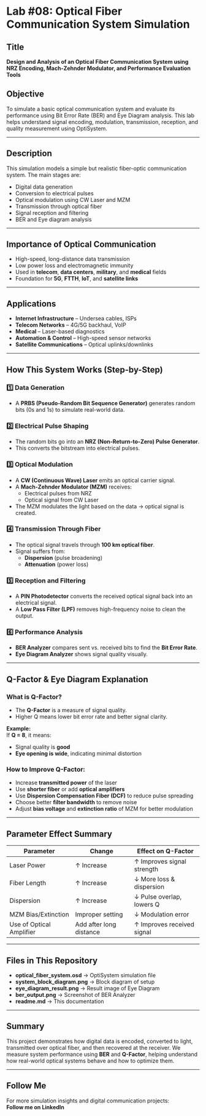 # Lab #08: Optical Fiber Communication System Simulation

## Title  
**Design and Analysis of an Optical Fiber Communication System using NRZ Encoding, Mach-Zehnder Modulator, and Performance Evaluation Tools**

## Objective  
To simulate a basic optical communication system and evaluate its performance using Bit Error Rate (BER) and Eye Diagram analysis. This lab helps understand signal encoding, modulation, transmission, reception, and quality measurement using OptiSystem.

---

## Description  
This simulation models a simple but realistic fiber-optic communication system. The main stages are:

- Digital data generation  
- Conversion to electrical pulses  
- Optical modulation using CW Laser and MZM  
- Transmission through optical fiber  
- Signal reception and filtering  
- BER and Eye diagram analysis  

---

## Importance of Optical Communication  
- High-speed, long-distance data transmission  
- Low power loss and electromagnetic immunity  
- Used in **telecom**, **data centers**, **military**, and **medical** fields  
- Foundation for **5G**, **FTTH**, **IoT**, and **satellite links**

---

## Applications  
- **Internet Infrastructure** – Undersea cables, ISPs  
- **Telecom Networks** – 4G/5G backhaul, VoIP  
- **Medical** – Laser-based diagnostics  
- **Automation & Control** – High-speed sensor networks  
- **Satellite Communications** – Optical uplinks/downlinks  

---

## How This System Works (Step-by-Step)

### 1️⃣ Data Generation
- A **PRBS (Pseudo-Random Bit Sequence Generator)** generates random bits (0s and 1s) to simulate real-world data.

### 2️⃣ Electrical Pulse Shaping
- The random bits go into an **NRZ (Non-Return-to-Zero) Pulse Generator**.
- This converts the bitstream into electrical pulses.

### 3️⃣ Optical Modulation
- A **CW (Continuous Wave) Laser** emits an optical carrier signal.
- A **Mach-Zehnder Modulator (MZM)** receives:
  - Electrical pulses from NRZ
  - Optical signal from CW Laser  
- The MZM modulates the light based on the data → optical signal is created.

### 4️⃣ Transmission Through Fiber
- The optical signal travels through **100 km optical fiber**.
- Signal suffers from:
  - **Dispersion** (pulse broadening)
  - **Attenuation** (power loss)

### 5️⃣ Reception and Filtering
- A **PIN Photodetector** converts the received optical signal back into an electrical signal.
- A **Low Pass Filter (LPF)** removes high-frequency noise to clean the output.

### 6️⃣ Performance Analysis
- **BER Analyzer** compares sent vs. received bits to find the **Bit Error Rate**.
- **Eye Diagram Analyzer** shows signal quality visually.

---

## Q-Factor & Eye Diagram Explanation

### What is Q-Factor?
- The **Q-Factor** is a measure of signal quality.
- Higher Q means lower bit error rate and better signal clarity.

**Example:**  
If **Q = 8**, it means:
- Signal quality is **good**
- **Eye opening is wide**, indicating minimal distortion

### How to Improve Q-Factor:
- Increase **transmitted power** of the laser
- Use **shorter fiber** or add **optical amplifiers**
- Use **Dispersion Compensation Fiber (DCF)** to reduce pulse spreading
- Choose better **filter bandwidth** to remove noise
- Adjust **bias voltage** and **extinction ratio** of MZM for better modulation

---

## Parameter Effect Summary

| Parameter                 | Change                    | Effect on Q-Factor           |
|--------------------------|---------------------------|------------------------------|
| Laser Power              | ↑ Increase                | ↑ Improves signal strength   |
| Fiber Length             | ↑ Increase                | ↓ More loss & dispersion     |
| Dispersion               | ↑ Increase                | ↓ Pulse overlap, lowers Q    |
| MZM Bias/Extinction      | Improper setting          | ↓ Modulation error           |
| Use of Optical Amplifier | Add after long distance   | ↑ Improves received signal   |

---

## Files in This Repository  
- **optical_fiber_system.osd** → OptiSystem simulation file  
- **system_block_diagram.png** → Block diagram of setup  
- **eye_diagram_result.png** → Result image of Eye Diagram  
- **ber_output.png** → Screenshot of BER Analyzer  
- **readme.md** → This documentation  

---

## Summary  
This project demonstrates how digital data is encoded, converted to light, transmitted over optical fiber, and then recovered at the receiver. We measure system performance using **BER** and **Q-Factor**, helping understand how real-world optical systems behave and how to optimize them.

---

## Follow Me  
For more simulation insights and digital communication projects:  
 **Follow me on LinkedIn**  


